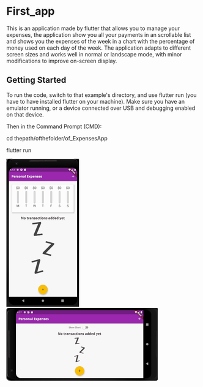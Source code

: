 # First_app

This is an application made by flutter that allows you to manage your expenses, the application show you all your payments in an scrollable list and shows you the expenses of the week in a chart with the percentage of money used on each day of the week. 
The application adapts to different screen sizes and works well in normal or landscape mode, with minor modifications to improve on-screen display.

## Getting Started

To run the code, switch to that example's directory, and use flutter run (you have to have installed flutter on your machine). Make sure you have an emulator running, or a device connected over USB and debugging enabled on that device.

Then in the Command Prompt (CMD):

cd thepath/ofthefolder/of_ExpensesApp

flutter run


![App Working](Demo/ExpensesApp.gif)
![App Working](Demo/LandscapeExpenses.gif)
